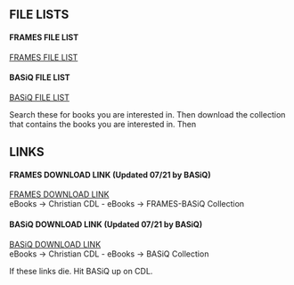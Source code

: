 ## FILE LISTS

#### FRAMES FILE LIST

[FRAMES FILE LIST](https://raw.githubusercontent.com/JesusIsL0rd/file-list/gh-pages/frames-lib)

#### BASiQ FILE LIST

[BASiQ FILE LIST](https://raw.githubusercontent.com/JesusIsL0rd/file-list/gh-pages/basiq-lib)

Search these for books you are interested in. Then download the collection that contains the books you are interested in. Then

## LINKS

#### FRAMES DOWNLOAD LINK (Updated 07/21 by BASiQ)

[FRAMES DOWNLOAD LINK](https://drive.google.com/drive/folders/1Co7TF5FX9UixNJ5CiYc3dFOtegGDYIEC) \
   eBooks -> Christian CDL - eBooks -> FRAMES-BASiQ Collection

#### BASiQ DOWNLOAD LINK (Updated 07/21 by BASiQ)

[BASiQ DOWNLOAD LINK](https://drive.google.com/drive/folders/1Co7TF5FX9UixNJ5CiYc3dFOtegGDYIEC) \
   eBooks -> Christian CDL - eBooks -> BASiQ Collection

If these links die. Hit BASiQ up on CDL.
